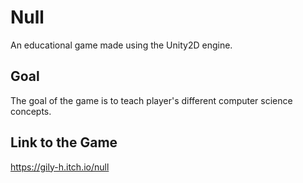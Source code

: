 # Null

An educational game made using the Unity2D engine. 

## Goal
The goal of the game is to teach player's different computer science concepts.

## Link to the Game
https://gily-h.itch.io/null
